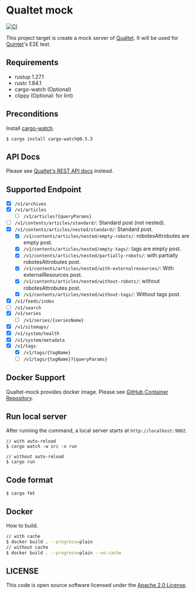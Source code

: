 # Qualtet mock

[![CI](https://github.com/yoshinorin/qualtet-mock/actions/workflows/ci.yml/badge.svg?branch=master)](https://github.com/yoshinorin/qualtet-mock/actions/workflows/ci.yml)

This project target is create a mock server of [Qualtet](https://github.com/yoshinorin/qualtet). It will be used for [Quintet](https://github.com/yoshinorin/quintet)'s E2E test.

## Requirements

* rustup 1.27.1
* rustc 1.84.1
* cargo-watch (Optional)
* clippy (Optional: for lint)

## Preconditions

Install [cargo-watch](https://github.com/watchexec/cargo-watch).

```
$ cargo install cargo-watch@8.5.3
```

## API Docs

Please see [Qualtet's REST API docs](https://yoshinorin.github.io/qualtet/rest-api/) instead.

## Supported Endpoint

- [x] `/v1/archives`
- [x] `/v1/articles`
  - [ ] `/v1/articles?{queryParams}`
- [ ] `/v1/contents/articles/standard/`: Standard post (not nested).
- [x] `/v1/contents/articles/nested/standard/`: Standard post.
  - [x] `/v1/contents/articles/nested/empty-robots/`: robotesAttrobutes are empty post.
  - [x] `/v1/contents/articles/nested/empty-tags/`: tags are empty post.
  - [x] `/v1/contents/articles/nested/partially-robots/`: with partially robotesAttrobutes post.
  - [x] `/v1/contents/articles/nested/with-externalresources/`: With externalResources post.
  - [x] `/v1/contents/articles/nested/without-robots/`: without robotesAttrobutes post.
  - [x] `/v1/contents/articles/nested/without-tags/`: Without tags post.
- [x] `/v1/feeds/index`
- [ ] `/v1/search`
- [x] `/v1/series`
  - [ ] `/v1/series/{seriesName}`
- [x] `/v1/sitemaps/`
- [x] `/v1/system/health`
- [x] `/v1/system/metadata`
- [x] `/v1/tags`
  - [x] `/v1/tags/{tagName}`
  - [ ] `/v1/tags/{tagName}?{queryParams}`

## Docker Support

Qualtet-mock provides docker image. Please see [GitHub Container Repository](https://github.com/yoshinorin/qualtet-mock/pkgs/container/docker-qualtet-mock).

## Run local server

After running the command, a local server starts at `http://localhost:9002`.

```
// with auto-reload
$ cargo watch -w src -x run

// without auto-reload
$ cargo run
```

## Code format

```
$ cargo fmt
```

## Docker

How to build.

```sh
// with cache
$ docker build . --progress=plain
// without cache
$ docker build . --progress=plain --no-cache
```

## LICENSE

This code is open source software licensed under the [Apache 2.0 License](https://www.apache.org/licenses/LICENSE-2.0.html).
